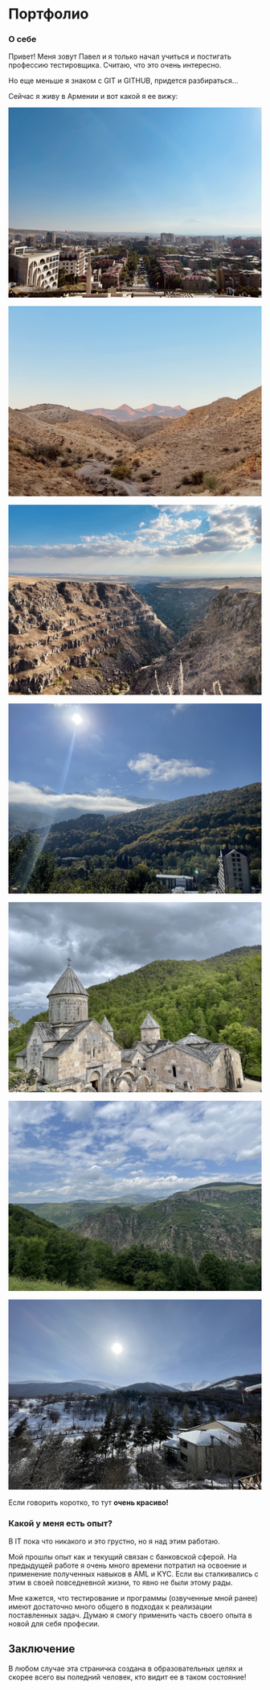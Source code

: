 # Портфолио
### **О себе**
Привет! Меня зовут Павел и я только начал учиться и постигать профессию тестировщика. Считаю, что это очень интересно. 

Но еще меньше я знаком с GIT и GITHUB, придется разбираться...

Сейчас я живу в Армении и вот какой я ее вижу:

![Ереван](/images/Ереван.jpg)

![Горы](/images/Дикий_запад.jpg)

![Ущелье](/images/Ущелье.jpg)

![Дилижан](/images/Дилижан.jpg)

![Монастырь](/images/Монастырь.jpg)

![Серпантин](/images/там_где_колесо_проколол.jpg)

![Цахкадзор](/images/Цахкадзор.jpg)

Если говорить коротко, то тут **очень красиво!**

### **Какой у меня есть опыт?**

В IT пока что никакого и это грустно, но я над этим работаю.

Мой прошлы опыт как и текущий связан с банковской сферой. На предыдущей работе я очень много времени потратил на освоение и применение полученных навыков в AML и KYC. 
Если вы сталкивались с этим в своей повседневной жизни, то явно не были этому рады.

Мне кажется, что тестирование и программы (озвученные мной ранее) имеют достаточно много общего в подходах к реализации поставленных задач. 
Думаю я смогу применить часть своего опыта в новой для себя професии.

## **Заключение**
В любом случае эта страничка создана в образовательных целях и скорее всего вы поледний человек, кто видит ее в таком состояние!

